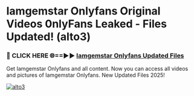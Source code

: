 # Iamgemstar Onlyfans Original Videos 0nlyFans Leaked - Files Updated! (alto3)

<h3>🔴 CLICK HERE 🌐==►► <a href="https://tinyurl.com/ehrbuxhb" rel="nofollow">Iamgemstar Onlyfans Updated Files</a></h3>

Get Iamgemstar Onlyfans and all content. Now you can access all videos and pictures of Iamgemstar Onlyfans. New Updated Files 2025!

[![alto3](https://i.imgur.com/lVYEuWS.gif)](https://tinyurl.com/ehrbuxhb)
